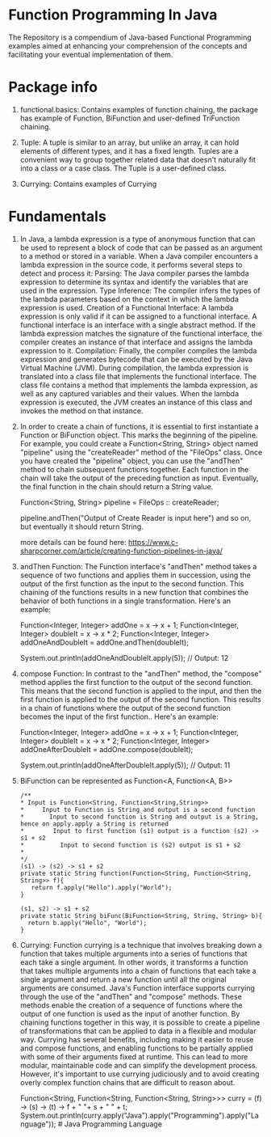 # Function Programming In Java

The Repository is a compendium of Java-based Functional Programming examples aimed at enhancing your comprehension of the concepts and facilitating your eventual implementation of them.

# Package info

1. functional.basics: Contains examples of function chaining, the package has example of Function, BiFunction and user-defined
   TriFunction chaining.

2. Tuple: A tuple is similar to an array, but unlike an array, it can hold elements of different types, and it has a fixed length. Tuples are a convenient way to group together related data that doesn't naturally fit into a class or a case class.
   The Tuple is a user-defined class.

3. Currying: Contains examples of Currying

# Fundamentals

1. In Java, a lambda expression is a type of anonymous function that can be used to represent a block of code that can be passed as an argument to a method or stored in a variable. When a Java compiler encounters a lambda expression in the source code, it performs several steps to detect and process it:
   Parsing: The Java compiler parses the lambda expression to determine its syntax and identify the variables that are used in the expression.
   Type Inference: The compiler infers the types of the lambda parameters based on the context in which the lambda expression is used.
   Creation of a Functional Interface: A lambda expression is only valid if it can be assigned to a functional interface. A functional interface is an interface with a single abstract method. If the lambda expression matches the signature of the functional interface, the compiler creates an instance of that interface and assigns the lambda expression to it.
   Compilation: Finally, the compiler compiles the lambda expression and generates bytecode that can be executed by the Java Virtual Machine (JVM).
   During compilation, the lambda expression is translated into a class file that implements the functional interface. The class file contains a method that implements the lambda expression, as well as any captured variables and their values. When the lambda expression is executed, the JVM creates an instance of this class and invokes the method on that instance.


2. In order to create a chain of functions, it is essential to first instantiate a Function or BiFunction object.
   This marks the beginning of the pipeline. For example, you could create a Function<String, String> object named "pipeline" using the
   "createReader" method of the "FileOps" class. Once you have created the "pipeline" object, you can use the "andThen" method to chain subsequent functions together.
   Each function in the chain will take the output of the preceding function as input. Eventually, the final function in the chain should return a String value.

   Function<String, String> pipeline = FileOps :: createReader;

   pipeline.andThen("Output of Create Reader is input here") and so on, but eventually it should return String.

   more details can be found here: https://www.c-sharpcorner.com/article/creating-function-pipelines-in-java/


3. andThen Function: The Function interface's "andThen" method takes a sequence of two functions and applies them in succession, using the output of the first function as the input to the second function. This chaining of the functions results in a new function that combines the behavior of both functions in a single transformation. Here's an example:

   Function<Integer, Integer> addOne = x -> x + 1;
   Function<Integer, Integer> doubleIt = x -> x * 2;
   Function<Integer, Integer> addOneAndDoubleIt = addOne.andThen(doubleIt);

   System.out.println(addOneAndDoubleIt.apply(5)); // Output: 12

4. compose Function: In contrast to the "andThen" method, the "compose" method applies the first function to the output of the second function. This means that the second function is applied to the input, and then the first function is applied to the output of the second function. This results in a chain of functions where the output of the second function becomes the input of the first function.. Here's an example:

   Function<Integer, Integer> addOne = x -> x + 1;
   Function<Integer, Integer> doubleIt = x -> x * 2;
   Function<Integer, Integer> addOneAfterDoubleIt = addOne.compose(doubleIt);

   System.out.println(addOneAfterDoubleIt.apply(5)); // Output: 11


5. BiFunction can be represented as Function<A, Function<A, B>> 

      ```
      /**
      * Input is Function<String, Function<String,String>>
      *     Input to Function is String and output is a second function
      *       Input to second function is String and output is a String, hence on apply.apply a String is returned
      *        Input to first function (s1) output is a function (s2) -> s1 + s2
      *          Input to second function is (s2) output is s1 + s2
      *
      */
      (s1) -> (s2) -> s1 + s2
      private static String function(Function<String, Function<String, String>> f){
         return f.apply("Hello").apply("World");
      }
      
      (s1, s2) -> s1 + s2 
      private static String biFunc(BiFunction<String, String, String> b){
        return b.apply("Hello", "World");
     }
      ```

6. Currying: Function currying is a technique that involves breaking down a function that takes multiple arguments into a series of functions that each take a single argument. In other words, it transforms a function that takes multiple arguments into a chain of functions that each take a single argument and return a new function until all the original arguments are consumed.
   Java's Function interface supports currying through the use of the "andThen" and "compose" methods. These methods enable the creation of a sequence of functions where the output of one function is used as the input of another function. By chaining functions together in this way, it is possible to create a pipeline of transformations that can be applied to data in a flexible and modular way.
   Currying has several benefits, including making it easier to reuse and compose functions, and enabling functions to be partially applied with some of their arguments fixed at runtime. This can lead to more modular, maintainable code and can simplify the development process. However, it's important to use currying judiciously and to avoid creating overly complex function chains that are difficult to reason about.

   Function<String, Function<String, Function<String, String>>> curry = (f) -> (s) -> (t) -> f + " "+ s + " " + t;
   System.out.println(curry.apply("Java").apply("Programming").apply("Language")); # Java Programming Language
   
   
   
   